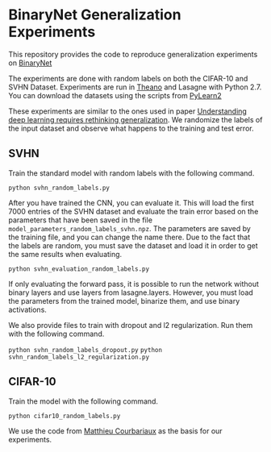 # BinaryNet Generalization Experiments


This repository provides the code to reproduce generalization experiments on [BinaryNet](https://arxiv.org/abs/1602.02830)

The experiments are done with random labels on both the CIFAR-10 and SVHN Dataset. Experiments are run in [Theano](http://deeplearning.net/software/theano/install.html) and Lasagne with Python 2.7. You can download the datasets using the scripts from [PyLearn2](https://github.com/lisa-lab/pylearn2/tree/master/pylearn2/scripts/datasets)

These experiments are similar to the ones used in paper [Understanding deep learning requires rethinking generalization](https://arxiv.org/abs/1611.03530). We randomize the labels of the input dataset and observe what happens to the training and test error.

## SVHN

Train the standard model with random labels with the following command. 

`python svhn_random_labels.py`

After you have trained the CNN, you can evaluate it. This will load the first 7000 entries of the SVHN dataset and evaluate the train error based on the parameters that have been saved in the file `model_parameters_random_labels_svhn.npz`. The parameters are saved by the training file, and you can change the name there. Due to the fact that the labels are random, you must save the dataset and load it in order to get the same results when evaluating.

`python svhn_evaluation_random_labels.py`

If only evaluating the forward pass, it is possible to run the network without binary layers and use layers from lasagne.layers. However, you must load the parameters from the trained model, binarize them, and use binary activations. 

We also provide files to train with dropout and l2 regularization. Run them with the following command.

`python svhn_random_labels_dropout.py`
`python svhn_random_labels_l2_regularization.py` 

## CIFAR-10

Train the model with the following command. 

`python cifar10_random_labels.py`


We use the code from [Matthieu Courbariaux](https://github.com/MatthieuCourbariaux/BinaryNet) as the basis for our experiments.
